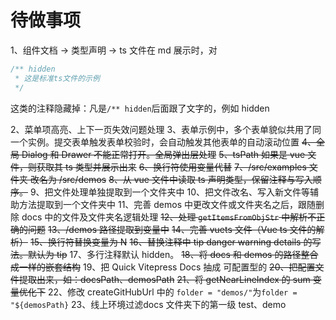 # 待做事项

1、组件文档 -> 类型声明 -> ts 文件在 md 展示时，对

```ts
/** hidden
 * 这是标准ts文件的示例
 */
```

这类的注释隐藏掉：凡是`/** hidden`后面跟了文字的，例如 hidden

2、菜单项高亮、上下一页失效问题处理
3、表单示例中，多个表单貌似共用了同一个实例。提交表单触发表单校验时，会自动触发其他表单的自动滚动位置
~~4、全局 Dialog 和 Drawer 不能正常打开。全局弹出层处理~~
~~5、tsPath 如果是 vue 文件，则获取其 ts 类型并展示出来~~
~~6、换行符使用变量代替~~
~~7、/src/examples 文件夹 改名为 /src/demos~~
~~8、从 vue 文件中读取 ts 声明类型，保留注释与写入顺序。~~
9、把文件处理单独提取到一个文件夹中
10、把文件改名、写入新文件等辅助方法提取到一个文件夹中
11、完善 demos 中更改文件或文件夹名之后，跟随删除 docs 中的文件及文件夹名逻辑处理
~~12、处理 `getItemsFromObjStr` 中解析不正确的问题~~
~~13、/demos 路径提取到变量中~~
~~14、完善 vuets 文件（Vue ts 文件的解析）~~
~~15、换行符替换变量为 N~~
~~16、替换注释中 tip danger warning details 的写法。默认为 tip~~
17、多行注释默认 hidden。
~~18、将 docs 和 demos 的路径整合成一样的嵌套结构~~
19、把 Quick Vitepress Docs 抽成 可配置型的
~~20、把配置文件提取出来，如：docsPath、demosPath~~
~~21、将 getNearLineIndex 的 sum 变量优化下~~
22、修改 createGitHubUrl 中的 `folder = "demos/"`为`folder = "${demosPath}`
23、线上环境过滤docs 文件夹下的第一级 test、demo
